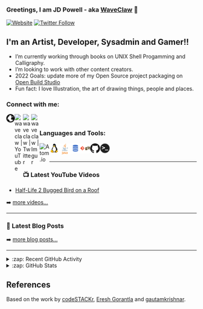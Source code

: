 ### Greetings, I am JD Powell - aka [WaveClaw][website] 👋

[![Website](https://img.shields.io/website?label=waveclaw.com&style=for-the-badge&url=http%3A%2F%2Fwaveclaw.com)](https://waveclaw.com)
[![Twitter Follow](https://img.shields.io/twitter/follow/waveclaw?color=1DA1F2&logo=twitter&style=for-the-badge)](https://twitter.com/intent/follow?original_referer=https%3A%2F%2Fgithub.com%2Fwaveclaw&screen_name=waveclaw)

## I'm an Artist, Developer, Sysadmin and Gamer!!

- I’m currently working through books on UNIX Shell Progamming and Calligraphy.
- I’m looking to work with other content creators.
- 2022 Goals: update more of my Open Source project packaging on [Open Build Studio](https://build.opensuse.org/project/show/home:waveclaw)
- Fun fact: I love Illustration, the art of drawing things, people and places.

### Connect with me:

[<img align="left" alt="waveclaw.com" width="22px" src="https://raw.githubusercontent.com/iconic/open-iconic/master/svg/globe.svg" />][website]
[<img align="left" alt="waveclaw | YouTube" width="22px" src="https://cdn.jsdelivr.net/npm/simple-icons@v3/icons/youtube.svg" />][youtube]
[<img align="left" alt="waveclaw | Twitter" width="22px" src="https://cdn.jsdelivr.net/npm/simple-icons@v3/icons/twitter.svg" />][twitter]
[<img align="left" alt="waveclaw | Imgur" width="22px" src="https://cdn.jsdelivr.net/npm/simple-icons@v3/icons/imgur.svg" />][imgur]

<br />

### Languages and Tools:

[<img align="left" alt="Atom.io" width="26px" src="https://github.githubassets.com/images/icons/emoji/atom.png" />][website]
[<img align="left" alt="Linux" width="26px" src="https://raw.githubusercontent.com/github/explore/80688e429a7d4ef2fca1e82350fe8e3517d3494d/topics/linux/linux.png" />][website]
[<img align="left" alt="Java" width="30px" src="https://raw.githubusercontent.com/github/explore/80688e429a7d4ef2fca1e82350fe8e3517d3494d/topics/java/java.png" />][website]
[<img align="left" alt="SQL" width="26px" src="https://raw.githubusercontent.com/github/explore/80688e429a7d4ef2fca1e82350fe8e3517d3494d/topics/sql/sql.png" />][website]
[<img align="left" alt="Git" width="26px" src="https://raw.githubusercontent.com/github/explore/80688e429a7d4ef2fca1e82350fe8e3517d3494d/topics/git/git.png" />][website]
[<img align="left" alt="GitHub" width="26px" src="https://raw.githubusercontent.com/github/explore/78df643247d429f6cc873026c0622819ad797942/topics/github/github.png" />][website]
[<img align="left" alt="Tilix" width="26px" src="https://raw.githubusercontent.com/github/explore/80688e429a7d4ef2fca1e82350fe8e3517d3494d/topics/terminal/terminal.png" />][website]

<br />
<br />

---

### 📺 Latest YouTube Videos

<!-- YOUTUBE:START -->
- [Half-Life 2 Bugged Bird on a Roof](https://www.youtube.com/watch?v=ErXM_PQxwC4)
<!-- YOUTUBE:END -->

➡️ [more videos...](https://youtube.com/waveclaw)

---

### 📕 Latest Blog Posts

<!-- BLOG-POST-LIST:START -->
<!-- BLOG-POST-LIST:END -->

➡️ [more blog posts...](https://waveclaw.com)

---

<details>
  <summary>:zap: Recent GitHub Activity</summary>
  
<!--START_SECTION:activity-->
<!--END_SECTION:activity-->

</details>

<details>
  <summary>:zap: GitHub Stats</summary>

  <img align="left" alt="waveclaw's GitHub Stats" src="https://github-readme-stats.waveclaw.vercel.app/api?username=waveclaw&show_icons=true&hide_border=true" />

</details>

[website]: https://waveclaw.com
[course]: http://vsCodeHero.com
[twitter]: https://twitter.com/waveclaw
[youtube]: https://youtube.com/waveclaw
[imgur]: https://imgur.com/a/v1isVyE
[artplaylist]: https://www.youtube.com/playlist?list=PLqDJMMTAd98ULbv-M5-_R0Xzqe34T7xTn

## References

Based on the work by [codeSTACKr](https://www.youtube.com/watch?v=ECuqb5Tv9qI&t=112s&ab_channel=codeSTACKr), [Eresh Gorantla](https://medium.com/swlh/create-awesome-git-readme-profile-84efa0bcda3b) and [gautamkrishnar](https://github.com/gautamkrishnar/).
